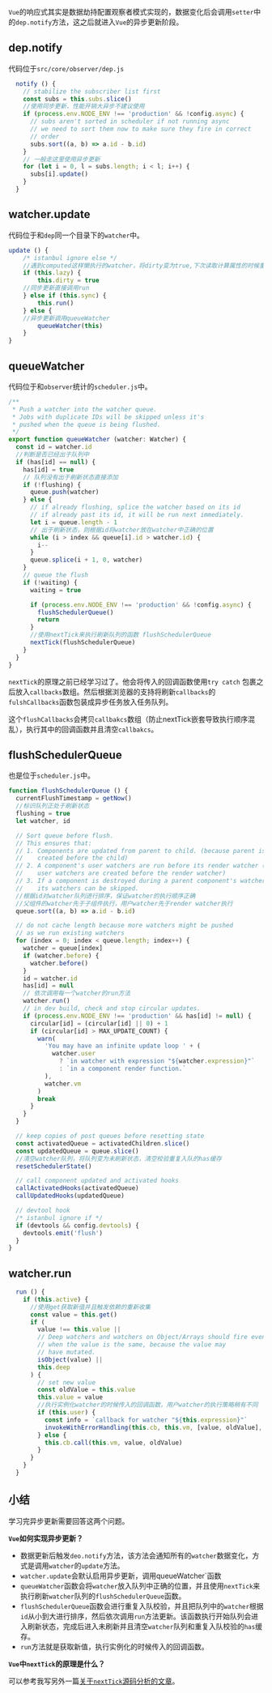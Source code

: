 `Vue`的响应式其实是数据劫持配置观察者模式实现的，数据变化后会调用`setter`中的`dep.notify`方法，这之后就进入`Vue`的异步更新阶段。

## dep.notify

代码位于`src/core/observer/dep.js`

```js
  notify () {
    // stabilize the subscriber list first
    const subs = this.subs.slice()
    //使用同步更新，性能开销大异步不建议使用
    if (process.env.NODE_ENV !== 'production' && !config.async) {
      // subs aren't sorted in scheduler if not running async
      // we need to sort them now to make sure they fire in correct
      // order
      subs.sort((a, b) => a.id - b.id)
    }
    // 一般走这里使用异步更新
    for (let i = 0, l = subs.length; i < l; i++) {
      subs[i].update()
    }
  }
```

## watcher.update

代码位于和`dep`同一个目录下的`watcher`中。

```js
update () {
    /* istanbul ignore else */
    //遇到computed这样懒执行的watcher，将dirty变为true,下次读取计算属性的时候重新进行计算
    if (this.lazy) {
    	this.dirty = true
    //同步更新直接调用run
    } else if (this.sync) {
    	this.run()
    } else {
    //异步更新调用queueWatcher
    	queueWatcher(this)
    }
}
```

## queueWatcher

代码位于和`observer`统计的`scheduler.js`中。

```js
/**
 * Push a watcher into the watcher queue.
 * Jobs with duplicate IDs will be skipped unless it's
 * pushed when the queue is being flushed.
 */
export function queueWatcher (watcher: Watcher) {
  const id = watcher.id
  //判断是否已经出于队列中
  if (has[id] == null) {
    has[id] = true
    // 队列没有出于刷新状态直接添加  
    if (!flushing) {
      queue.push(watcher)
    } else {
      // if already flushing, splice the watcher based on its id
      // if already past its id, it will be run next immediately.
      let i = queue.length - 1
      // 出于刷新状态，则根据id将watcher放在watcher中正确的位置
      while (i > index && queue[i].id > watcher.id) {
        i--
      }
      queue.splice(i + 1, 0, watcher)
    }
    // queue the flush
    if (!waiting) {
      waiting = true

      if (process.env.NODE_ENV !== 'production' && !config.async) {
        flushSchedulerQueue()
        return
      }
      //使用nextTick来执行刷新队列的函数 flushSchedulerQueue
      nextTick(flushSchedulerQueue)
    }
  }
}
```

`nextTick`的原理之前已经学习过了。他会将传入的回调函数使用`try catch` 包裹之后放入`callbacks`数组。然后根据浏览器的支持将刷新`callbacks`的`fulshCallbacks`函数包装成异步任务放入任务队列。

这个`flushCallbacks`会拷贝`callbakcs`数组（防止nextTick嵌套导致执行顺序混乱），执行其中的回调函数并且清空`callbakcs`。

## flushSchedulerQueue

也是位于`scheduler.js`中。

```js
function flushSchedulerQueue () {
  currentFlushTimestamp = getNow()
  //标识队列正处于刷新状态
  flushing = true
  let watcher, id

  // Sort queue before flush.
  // This ensures that:
  // 1. Components are updated from parent to child. (because parent is always
  //    created before the child)
  // 2. A component's user watchers are run before its render watcher (because
  //    user watchers are created before the render watcher)
  // 3. If a component is destroyed during a parent component's watcher run,
  //    its watchers can be skipped.
  //根据id对watcher队列进行排序，保证watcher的执行顺序正确
  //父组件的watcher先于子组件执行，用户watcher先于render watcher执行
  queue.sort((a, b) => a.id - b.id)

  // do not cache length because more watchers might be pushed
  // as we run existing watchers
  for (index = 0; index < queue.length; index++) {
    watcher = queue[index]
    if (watcher.before) {
      watcher.before()
    }
    id = watcher.id
    has[id] = null
    // 依次调用每一个watcher的run方法
    watcher.run()
    // in dev build, check and stop circular updates.
    if (process.env.NODE_ENV !== 'production' && has[id] != null) {
      circular[id] = (circular[id] || 0) + 1
      if (circular[id] > MAX_UPDATE_COUNT) {
        warn(
          'You may have an infinite update loop ' + (
            watcher.user
              ? `in watcher with expression "${watcher.expression}"`
              : `in a component render function.`
          ),
          watcher.vm
        )
        break
      }
    }
  }

  // keep copies of post queues before resetting state
  const activatedQueue = activatedChildren.slice()
  const updatedQueue = queue.slice()
  //清空watcher队列，将队列变为未刷新状态，清空校验重复入队的has缓存
  resetSchedulerState()

  // call component updated and activated hooks
  callActivatedHooks(activatedQueue)
  callUpdatedHooks(updatedQueue)

  // devtool hook
  /* istanbul ignore if */
  if (devtools && config.devtools) {
    devtools.emit('flush')
  }
}
```

## watcher.run

```js
  run () {
    if (this.active) {
      //使用get获取新值并且触发依赖的重新收集  
      const value = this.get()
      if (
        value !== this.value ||
        // Deep watchers and watchers on Object/Arrays should fire even
        // when the value is the same, because the value may
        // have mutated.
        isObject(value) ||
        this.deep
      ) {
        // set new value
        const oldValue = this.value
        this.value = value
        //执行实例化watcher的时候传入的回调函数，用户watcher的执行策略稍有不同
        if (this.user) {
          const info = `callback for watcher "${this.expression}"`
          invokeWithErrorHandling(this.cb, this.vm, [value, oldValue], this.vm, info)
        } else {
          this.cb.call(this.vm, value, oldValue)
        }
      }
    }
  }
```

## 小结

学习完异步更新需要回答这两个问题。

**`Vue`如何实现异步更新？**

- 数据更新后触发`deo.notify`方法，该方法会通知所有的`watcher`数据变化，方式是调用`watcher`的`update`方法。
- `watcher.update`会默认启用异步更新，调用queueWatcher`函数
- `queueWatcher`函数会将`watcher`放入队列中正确的位置，并且使用`nextTick`来执行刷新`watcher`队列的`flushSchedulerQueue`函数。
- `flushSchedulerQueue`函数会进行重复入队校验，并且把队列中的`watcher`根据`id`从小到大进行排序，然后依次调用`run`方法更新。该函数执行开始队列会进入刷新状态，完成后进入未刷新并且清空`watcher`队列和重复入队校验的`has`缓存。
- `run`方法就是获取新值，执行实例化的时候传入的回调函数。

**`Vue`中`nextTick`的原理是什么？**

可以参考我写另外一篇[关于`nextTick`源码分析的文章](https://www.yuque.com/xrikis/gko3w3/wtmrq2)。

